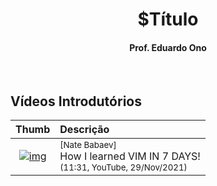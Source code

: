 
<h1 align="center">$Título</h1>

<h4 align="center">Prof. Eduardo Ono</h4>

&nbsp;

## Vídeos Introdutórios

| Thumb | Descrição |
| :-: | :-- |
| [![img](https://img.youtube.com/vi/yaLj0UTwh-c/default.jpg)](https://www.youtube.com/watch?v=yaLj0UTwh-c) | <sup>[Nate Babaev]</sup><br>How I learned VIM IN 7 DAYS!<br><sub>(11:31, YouTube, 29/Nov/2021)</sub>

&nbsp;

